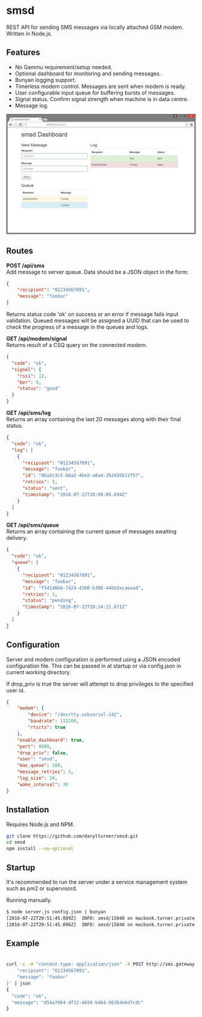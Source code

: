 # smsd
REST API for sending SMS messages via locally attached GSM modem. Written in Node.js.

## Features  
 - No Gammu requirement/setup needed.
 - Optional dashboard for monitoring and sending messages.
 - Bunyan logging support.
 - Timerless modem control. Messages are sent when modem is ready.
 - User configurable input queue for buffering bursts of messages.
 - Signal status. Confirm signal strength when machine is in data centre.
 - Message log.

![dashboard](dashboard.png "Dashboard screenshot")

## Routes
**POST /api/sms**  
Add message to server queue. Data should be a JSON object in the form:  
```json
{
    "recipient": "01234567891",
    "message": "foobar"
}
```

Returns status code 'ok' on success or an error if message fails input validation. Queued messages will be assigned a UUID that can be used to check the progress of a message in the queues and logs.

**GET /api/modem/signal**  
Returns result of a CSQ query on the connected modem.
```json
{
  "code": "ok",
  "signal": {
    "rssi": 12,
    "ber": 0,
    "status": "good"
  }
}
```

**GET /api/sms/log**  
Returns an array containing the last 20 messages along with their final status.
```json
{
  "code": "ok",
  "log": [
    {
      "recipient": "01234567891",
      "message": "foobar",
      "id": "0ba3c3c5-b8a2-4be2-a8ad-2b2435b12f57",
      "retries": 3,
      "status": "sent",
      "timestamp": "2016-07-22T20:09:05.694Z"
    }
  ]
}
```

**GET /api/sms/queue**  
Returns an array containing the current queue of messages awaiting delivery.
```json
{
  "code": "ok",
  "queue": [
    {
      "recipient": "01234567891",
      "message": "foobar",
      "id": "f541d6bb-7424-43b0-b306-44bb2ecaeaad",
      "retries": 3,
      "status": "pending",
      "timestamp": "2016-07-22T20:14:21.671Z"
    }
  ]
}
```
## Configuration  
Server and modem configuration is performed using a JSON encoded configuration file. This can be passed in at startup or via config.json in current working directory.

If drop_priv is true the server will attempt to drop privileges to the specified user id.

```json
{
    "modem": {
        "device": "/dev/tty.usbserial-142",
        "baudrate": 115200,
        "rtscts": true
    },
    "enable_dashboard": true,
    "port": 8080,
    "drop_priv": false,
    "user": "smsd",
    "max_queue": 100,
    "message_retries": 3,
    "log_size": 20,
    "wake_interval": 30
}
```
## Installation
Requires Node.js and NPM.  
```sh
git clone https://github.com/darylturner/smsd.git
cd smsd
npm install --no-optional
```
## Startup  
It's recommended to run the server under a service management system such as pm2 or supervisord.

Running manually.
```sh
$ node server.js config.json | bunyan
[2016-07-22T20:51:45.089Z]  INFO: smsd/15848 on macbook.turner.private: modem ready
[2016-07-22T20:51:45.096Z]  INFO: smsd/15848 on macbook.turner.private: server listening on 8080
```

## Example
```sh

curl -s -H "content-type: application/json" -X POST http://sms.gateway.local/api/sms -d '{
    "recipient": "01234567891",
    "message": "foobar"
}' | json
{
  "code": "ok",
  "message": "d54a7064-df22-4659-b4b4-963b4ebd7cdc"
}
```
